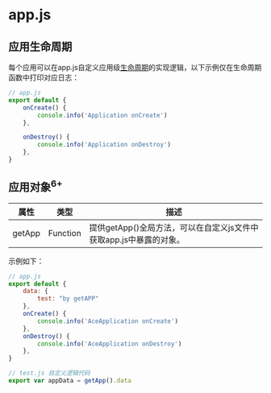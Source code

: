 # app.js

## 应用生命周期

每个应用可以在app.js自定义应用级[生命周期](js-framework-lifecycle.md)的实现逻辑，以下示例仅在生命周期函数中打印对应日志：
```js
// app.js
export default {
    onCreate() {
        console.info('Application onCreate')
    },

    onDestroy() {
        console.info('Application onDestroy')
    },
}
```

## 应用对象<sup>6+</sup>

| 属性     | 类型       | 描述                                       |
| ------ | -------- | ---------------------------------------- |
| getApp | Function | 提供getApp()全局方法，可以在自定义js文件中获取app.js中暴露的对象。 |

示例如下：

```js
// app.js
export default {
    data: {
        test: "by getAPP"
    },
    onCreate() {
        console.info('AceApplication onCreate')
    },
    onDestroy() {
        console.info('AceApplication onDestroy')
    },
}
```

```js
// test.js 自定义逻辑代码
export var appData = getApp().data
```
